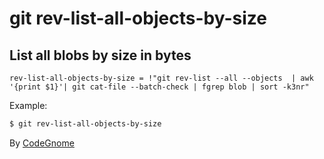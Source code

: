 # git rev-list-all-objects-by-size

## List all blobs by size in bytes

```gitconfig
rev-list-all-objects-by-size = !"git rev-list --all --objects  | awk '{print $1}'| git cat-file --batch-check | fgrep blob | sort -k3nr"
```

Example:

```sh
$ git rev-list-all-objects-by-size
```

By [CodeGnome](http://www.codegnome.com/)
